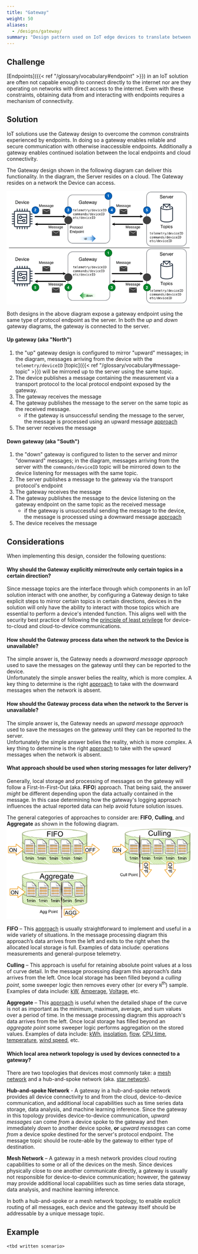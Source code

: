 ```yaml
---
title: "Gateway"
weight: 50
aliases:
  - /designs/gateway/
summary: "Design pattern used on IoT edge devices to translate between different protocols."
---
```


## Challenge

[Endpoints]({{< ref "/glossary/vocabulary#endpoint" >}}) in an IoT solution are often not capable enough to connect directly to the internet nor are they operating on networks with direct access to the internet. Even with these constraints, obtaining data from and interacting with endpoints requires a mechanism of connectivity.

## Solution

IoT solutions use the Gateway design to overcome the common constraints experienced by endpoints. In doing so a gateway enables reliable and secure communication with otherwise inaccessible endpoints. Additionally a gateway enables continued isolation between the local endpoints and cloud connectivity.

The Gateway design shown in the following diagram can deliver this functionality. In the diagram, the Server resides on a cloud. The Gateway resides on a network the Device can access.

![Gateway Design](gateway.png)

Both designs in the above diagram expose a gateway endpoint using the same type of protocol endpoint as the server. In both the _up_ and _down_ gateway diagrams, the gateway is connected to the server.

#### Up gateway (aka "North")

1. the "up" gateway design is configured to mirror "upward" messages; in the diagram, messages arriving from the device with the `telemetry/deviceID` [topic]({{< ref "/glossary/vocabulary#message-topic" >}}) will be mirrored up to the server using the same topic.
2. The device publishes a message containing the measurement via a transport protocol to the local protocol endpoint exposed by the gateway.
3. The gateway receives the message
4. The gateway publishes the message to the server on the same topic as the received message.
   - if the gateway is unsuccessful sending the message to the server, the message is processed using an upward message [approach](#what-approach-should-be-used-when-storing-messages-for-later-delivery)
5. The server receives the message

#### Down gateway (aka "South")

1. the "down" gateway is configured to listen to the server and mirror "downward" messages; in the diagram, messages arriving from the server with the `commands/deviceID` topic will be mirrored down to the device listening for messages with the same topic.
2. The server publishes a message to the gateway via the transport protocol's endpoint
3. The gateway receives the message
4. The gateway publishes the message to the device listening on the gateway endpoint on the same topic as the received message
   - if the gateway is unsuccessful sending the message to the device, the message is processed using a downward message [approach](#what-approach-should-be-used-when-storing-messages-for-later-delivery)
5. The device receives the message

## Considerations

When implementing this design, consider the following questions:

#### Why should the Gateway explicitly mirror/route only certain topics in a certain direction?

Since message topics are the interface through which components in an IoT solution interact with one another, by configuring a Gateway design to take explicit steps to mirror certain topics in certain directions, devices in the solution will only have the ability to interact with those topics which are essential to perform a device's intended function. This aligns well with the security best practice of following the [principle of least privilege](https://en.wikipedia.org/wiki/Principle_of_least_privilege) for device-to-cloud and cloud-to-device communications.

#### How should the Gateway process data when the network to the Device is unavailable?

The simple answer is, the Gateway needs a _downward message approach_ used to save the messages on the gateway until they can be reported to the device.  
Unfortunately the simple answer belies the reality, which is more complex. A key thing to determine is the right [approach](#what-approach-should-be-used-when-storing-messages-for-later-delivery) to take with the downward messages when the network is absent.

#### How should the Gateway process data when the network to the Server is unavailable?

The simple answer is, the Gateway needs an _upward message approach_ used to save the messages on the gateway until they can be reported to the server.  
Unfortunately the simple answer belies the reality, which is more complex. A key thing to determine is the right [approach](#what-approach-should-be-used-when-storing-messages-for-later-delivery) to take with the upward messages when the network is absent.

#### What approach should be used when storing messages for later delivery?

Generally, local storage and processing of messages on the gateway will follow a First-In-First-Out (aka. **FIFO**) approach. That being said, the answer _might_ be different depending upon the data actually contained in the message. In this case determining how the gateway's logging approach influences the actual reported data can help avoid future solution issues.

The general categories of approaches to consider are: **FIFO**, **Culling**, and **Aggregate** as shown in the following diagram.
![Message Processing Algorithms](algorithms.png)

**FIFO** – This [approach](<https://en.wikipedia.org/wiki/FIFO_(computing_and_electronics)>) is usually straightforward to implement and useful in a wide variety of situations. In the message processing diagram this approach’s data arrives from the left and exits to the right when the allocated local storage is full. Examples of data include: operations measurements and general-purpose telemetry.

**Culling** – This approach is useful for retaining absolute point values at a loss of curve detail. In the message processing diagram this approach’s data arrives from the left. Once local storage has been filled beyond a _culling point_, some sweeper logic then removes every other (or every `N`<sup>th</sup>) sample. Examples of data include: [kW](https://en.wikipedia.org/wiki/Watt#Kilowatt), [Amperage](https://en.wikipedia.org/wiki/Amperage), [Voltage](https://en.wikipedia.org/wiki/Voltage), etc.

**Aggregate** – This [approach](https://en.wikipedia.org/wiki/Aggregate_function) is useful when the detailed shape of the curve is not as important as the minimum, maximum, average, and sum values over a period of time. In the message processing diagram this approach's data arrives from the left. Once local storage has filled beyond an _aggregate point_ some sweeper logic performs aggregation on the stored values. Examples of data include: [kWh](https://en.wikipedia.org/wiki/Kilowatt_hour), [insolation](https://en.wikipedia.org/wiki/insolation), [flow](https://en.wikipedia.org/wiki/Flow_measurement), [CPU time](https://en.wikipedia.org/wiki/CPU_time), [temperature](https://en.wikipedia.org/wiki/Temperature), [wind speed](https://en.wikipedia.org/wiki/Wind_speed), etc.

#### Which local area network topology is used by devices connected to a gateway?

There are two topologies that devices most commonly take: a [mesh network](https://en.wikipedia.org/wiki/Mesh_networking) and a hub-and-spoke network (aka. [star network](https://en.wikipedia.org/wiki/Network_topology#Star)).

**Hub-and-spoke Network** - A gateway in a hub-and-spoke network provides all device connectivity to and from the cloud, device-to-device communication, and additional local capabilities such as time series data storage, data analysis, and machine learning inference. Since the gateway in this topology provides device-to-device communication, _upward messages_ can come _from_ a device spoke to the gateway and then immediately _down_ to another device spoke, **or** _upward messages_ can come _from_ a device spoke destined for the server's protocol endpoint. The message topic should be route-able by the gateway to either type of destination.

**Mesh Network** – A gateway in a mesh network provides cloud routing capabilities to some or all of the devices on the mesh. Since devices physically close to one another communicate directly, a gateway is usually not responsible for device-to-device communication; however, the gateway may provide additional local capabilities such as time series data storage, data analysis, and machine learning inference.

In both a hub-and-spoke or a mesh network topology, to enable explicit routing of all messages, each device and the gateway itself should be addressable by a unique message topic.

## Example

    <tbd written scenario>
